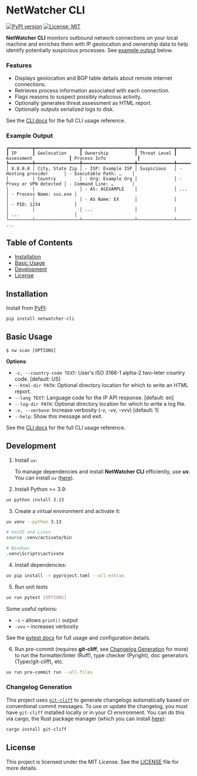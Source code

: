 # NetWatcher CLI

[![PyPI version](https://badge.fury.io/py/netwatcher-cli.svg)](https://pypi.org/project/netwatcher-cli/)
[![License: MIT](https://img.shields.io/badge/License-MIT-blue.svg)](https://github.com/pfischer1687/netwatcher-cli/blob/main/LICENSE)

**NetWatcher CLI** monitors outbound network connections on your local machine and enriches them with IP geolocation and
ownership data to help identify potentially suspicious processes. See [example output](#example-output) below.

### Features

- Displays geolocation and BGP table details about remote internet connections.
- Retrieves process information associated with each connection.
- Flags reasons to suspect possibly malicious activity.
- Optionally generates threat assessment as HTML report.
- Optionally outputs serialized logs to disk.

See the [CLI docs](https://github.com/pfischer1687/netwatcher-cli/blob/main/docs/cli.md) for the full CLI usage
reference.

### Example Output

```text
┏━━━━━━━━━┳━━━━━━━━━━━━━━━━━┳━━━━━━━━━━━━━━━━━━━━┳━━━━━━━━━━━━━━┳━━━━━━━━━━━━━━━━━━━━━━━━━┳━━━━━━━━━━━━━━━━━━━━━━━━━┓
┃ IP      ┃ Geolocation     ┃ Ownership          ┃ Threat Level ┃ Assessment              ┃ Process Info            ┃
┡━━━━━━━━━╇━━━━━━━━━━━━━━━━━╇━━━━━━━━━━━━━━━━━━━━╇━━━━━━━━━━━━━━╇━━━━━━━━━━━━━━━━━━━━━━━━━╇━━━━━━━━━━━━━━━━━━━━━━━━━┩
│ 8.8.8.8 │ City, State Zip │ - ISP: Example ISP │ Suspicious   │ - Hosting provider      │ - Executable Path: …    │
│         │ Country         │ - Org: Example Org │              │ - Proxy or VPN detected │ - Command Line: …       │
│         │                 │ - AS: ASEXAMPLE    │              │ ...                     │ - Process Name: sus.exe │
│         │                 │ - AS Name: EX      │              │                         │ - PID: 1234             │
│         │                 │ ...                │              │                         │ ...                     │
└─────────┴─────────────────┴────────────────────┴──────────────┴─────────────────────────┴─────────────────────────┘
...
```

## Table of Contents

- [Installation](#installation)
- [Basic Usage](#usage)
- [Development](#development)
- [License](#license)

## Installation

Install from [PyPI](https://pypi.org/project/netwatcher-cli):

```bash
pip install netwatcher-cli
```

## Basic Usage

```console
$ nw scan [OPTIONS]
```

**Options**:

- `-c, --country-code TEXT`: User&#x27;s ISO 3166-1 alpha-2 two-leter country code. [default: US]
- `--html-dir PATH`: Optional directory location for which to write an HTML report.
- `--lang TEXT`: Language code for the IP API response. [default: en]
- `--log-dir PATH`: Optional directory location for which to write a log file.
- `-v, --verbose`: Increase verbosity (-v, -vv, -vvv) [default: 1]
- `--help`: Show this message and exit.

See the [CLI docs](https://github.com/pfischer1687/netwatcher-cli/blob/main/docs/cli.md) for the full CLI usage
reference.

## Development

1. Install `uv`:

   To manage dependencies and install **NetWatcher CLI** efficiently, use **uv**. You can install `uv`
   ([here](https://docs.astral.sh/uv/getting-started/installation/)).

2. Install Python >= 3.9:

```bash
uv python install 3.13
```

3. Create a virtual environment and activate it:

```bash
uv venv --python 3.13

# macOS and Linux
source .venv/activate/bin

# Windows
.venv\Scripts\activate
```

4. Install dependencies:

```bash
uv pip install -r pyproject.toml --all-extras
```

5. Run unit tests

```bash
uv run pytest [OPTIONS]
```

Some useful options:

- `-s` – allows `print()` output
- `-vvv` – increases verbosity

See the [pytest docs](https://docs.pytest.org/en/stable/) for full usage and configuration details.

6. Run pre-commit (requires **git-cliff**, see [Changelog Generation](#changelog-generation) for more) to run the
   formatter/linter (Ruff), type checker (Pyright), doc generators (Typer/git-cliff), etc.

```bash
uv run pre-commit run --all-files
```

### Changelog Generation

This project uses [`git-cliff`](https://git-cliff.org/docs/) to generate changelogs automatically based on conventional
commit messages. To use or update the changelog, you must have `git-cliff` installed locally or in your CI environment.
You can do this via cargo, the Rust package manager (which you can install
[here](https://www.rust-lang.org/tools/install)):

```bash
cargo install git-cliff
```

## License

This project is licensed under the MIT License. See the
[LICENSE](https://github.com/pfischer1687/netwatcher-cli/blob/main/LICENSE) file for more details.
